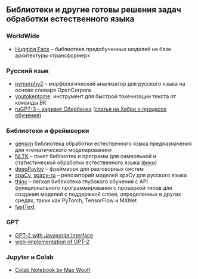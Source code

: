 ## Библиотеки и другие готовы решения задач обработки естественного языка

### WorldWide
- [Hugging Face](https://huggingface.co/) – библиотека предобученных моделей на базе архитектуры «трансформер»

### Русский язык
- [pymorphy2](https://pymorphy2.readthedocs.io/en/stable/) – морфологический анализатор для русского языка на основе словаря OpenCorpora
- [youtokentome](https://github.com/VKCOM/YouTokenToMe): инструмент для быстрой токенизации текста от команды ВК
- [ruGPT-3 – вариант Сбербанка](https://github.com/sberbank-ai/ru-gpts) ([статья на Хабре о процессе обучения](https://habr.com/ru/company/sberbank/blog/524522/?fbclid=IwAR2E3gx2MgZggqtMdD_5t7j333tAdz24VJXLxQX1zDqSo5GcYVj89ONV-18))

### Библиотеки и фреймворки
- [gensim](https://radimrehurek.com/gensim/) библиотека обработки естественного языка предназначения для «тематического моделирования»
- [NLTK](http://nltk.org/) – пакет библиотек и программ для символьной и статистической обработки естественного языка ([вики](https://ru.wikipedia.org/wiki/Natural_Language_Toolkit))
- [deepPavlov](https://deeppavlov.ai/) – фреймворк для разговорных систем
- [spaCy](https://spacy.io/usage/models), [spacy-ru](https://github.com/buriy/spacy-ru) – репозиторий моделей spaCy для русского языка
- [thinc](https://github.com/explosion/thinc) – легкая библиотека глубокого обучения c API функционального программирования с проверкой типов для создания моделей с поддержкой слоев, определенных в других средах, таких как PyTorch, TensorFlow и MXNet
- [fastText](https://github.com/facebookresearch/fastText)

### GPT
- [GPT-2 with Javascript Interface](https://colab.research.google.com/github/gpt2ent/gpt2colab-js/blob/master/GPT2_with_Javascript_interface_POC.ipynb)
- [web-implementation of GPT-2](https://talktotransformer.com/)

### Jupyter и Colab
- [Colab Notebook by Max Woolf](https://colab.research.google.com/drive/1VLG8e7YSEwypxU-noRNhsv5dW4NfTGce)
